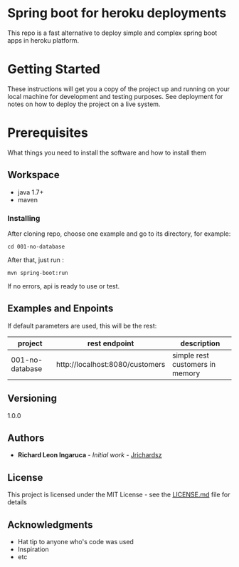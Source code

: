 # Spring boot for heroku deployments

This repo is a fast alternative  to deploy simple and complex spring boot apps in heroku platform. 


# Getting Started

These instructions will get you a copy of the project up and running on your local machine for development and testing purposes. See deployment for notes on how to deploy the project on a live system.

# Prerequisites

What things you need to install the software and how to install them

## Workspace

- java 1.7+
- maven

### Installing

After cloning repo, choose one example and go to its directory, for example:

```
cd 001-no-database
```

After that, just run :

```
mvn spring-boot:run
```

If no errors, api is ready to use or test.

## Examples and Enpoints

If default parameters are used, this will be the rest:

| project | rest endpoint | description |
|---------|---------------|-------------|
| 001-no-database        |  http://localhost:8080/customers             |  simple rest customers in memory           |



## Versioning

1.0.0

## Authors

* **Richard Leon Ingaruca** - *Initial work* - [Jrichardsz](https://github.com/jrichardsz)


## License

This project is licensed under the MIT License - see the [LICENSE.md](LICENSE.md) file for details

## Acknowledgments

* Hat tip to anyone who's code was used
* Inspiration
* etc

